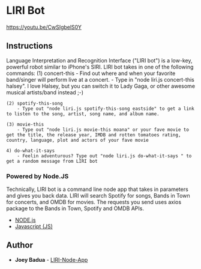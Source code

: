 # LIRI Bot

https://youtu.be/CwSIgbelS0Y

## Instructions
Language Interpretation and Recognition Interface ("LIRI bot") is a low-key, powerful robot similar to iPhone's SIRI. LIRI bot takes in one of the following commands:
    (1) concert-this 
        - Find out where and when your favorite band/singer will perform live at a concert.
        - Type in "node liri.js concert-this halsey". I love Halsey, but you can switch it to Lady Gaga, or other awesome musical artists/band instead ;-) 

    (2) spotify-this-song
        - Type out "node liri.js spotify-this-song eastside" to get a link to listen to the song, artist, song name, and album name. 

    (3) movie-this
        - Type out "node liri.js movie-this moana" or your fave movie to get the title, the release year, IMDB and rotten tomatoes rating, country, language, plot and actors of your fave movie

    4) do-what-it-says
        - Feelin adventurous? Type out "node liri.js do-what-it-says " to get a random message from LIRI bot

### Powered by Node.JS
Technically, LIRI bot is a command line node app that takes in parameters and gives you back data. LIRI will search Spotify for songs, Bands in Town for concerts, and OMDB for movies.
The requests you send uses axios package to the Bands in Town, Spotify and OMDB APIs. 

* [NODE.js](https://nodejs.org/en/about/) 
* [Javascript (JS)](https://developer.mozilla.org/en-US/docs/Web/JavaScript)

## Author
* **Joey Badua** - [LIRI-Node-App](https://github.com/joannebadua)